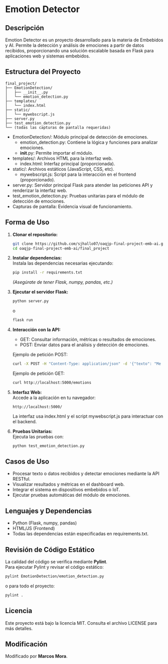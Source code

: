# Emotion Detector

## Descripción
Emotion Detector es un proyecto desarrollado para la materia de Embebidos y AI. Permite la detección y análisis de emociones a partir de datos recibidos, proporcionando una solución escalable basada en Flask para aplicaciones web y sistemas embebidos.

## Estructura del Proyecto

```
final_project/
├── EmotionDetection/
│   ├── __init__.py
│   └── emotion_detection.py
├── templates/
│   └── index.html
├── static/
│   └── mywebscript.js
├── server.py
├── test_emotion_detection.py
└── (todas las capturas de pantalla requeridas)
```

- EmotionDetection/: Módulo principal de detección de emociones.
  - emotion_detection.py: Contiene la lógica y funciones para analizar emociones.
  - __init__.py: Permite importar el módulo.
- templates/: Archivos HTML para la interfaz web.
  - index.html: Interfaz principal (proporcionada).
- static/: Archivos estáticos (JavaScript, CSS, etc).
  - mywebscript.js: Script para la interacción en el frontend (proporcionado).
- server.py: Servidor principal Flask para atender las peticiones API y renderizar la interfaz web.
- test_emotion_detection.py: Pruebas unitarias para el módulo de detección de emociones.
- Capturas de pantalla: Evidencia visual de funcionamiento.

## Forma de Uso

1. **Clonar el repositorio:**
   ```bash
   git clone https://github.com/sjhallo07/oaqjp-final-project-emb-ai.git
   cd oaqjp-final-project-emb-ai/final_project
   ```

2. **Instalar dependencias:**  
   Instala las dependencias necesarias ejecutando:
   ```bash
   pip install -r requirements.txt
   ```
   *(Asegúrate de tener Flask, numpy, pandas, etc.)*

3. **Ejecutar el servidor Flask:**  
   ```bash
   python server.py
   ```
   o
   ```bash
   flask run
   ```

4. **Interacción con la API:**
   - GET: Consultar información, métricas o resultados de emociones.
   - POST: Enviar datos para el análisis y detección de emociones.

   Ejemplo de petición POST:
   ```bash
   curl -X POST -H "Content-Type: application/json" -d '{"texto": "Me siento feliz"}' http://localhost:5000/detect
   ```

   Ejemplo de petición GET:
   ```bash
   curl http://localhost:5000/emotions
   ```

5. **Interfaz Web:**  
   Accede a la aplicación en tu navegador:
   ```
   http://localhost:5000/
   ```
   La interfaz usa index.html y el script mywebscript.js para interactuar con el backend.

6. **Pruebas Unitarias:**  
   Ejecuta las pruebas con:
   ```bash
   python test_emotion_detection.py
   ```

## Casos de Uso

- Procesar texto o datos recibidos y detectar emociones mediante la API RESTful.
- Visualizar resultados y métricas en el dashboard web.
- Integrar el sistema en dispositivos embebidos o IoT.
- Ejecutar pruebas automáticas del módulo de emociones.

## Lenguajes y Dependencias

- Python (Flask, numpy, pandas)
- HTML/JS (Frontend)
- Todas las dependencias están especificadas en requirements.txt.

## Revisión de Código Estático

La calidad del código se verifica mediante **Pylint**.  
Para ejecutar Pylint y revisar el código estático:

```bash
pylint EmotionDetection/emotion_detection.py
```
o para todo el proyecto:
```bash
pylint .
```

## Licencia

Este proyecto está bajo la licencia MIT. Consulta el archivo LICENSE para más detalles.

## Modificación

Modificado por **Marcos Mora**.